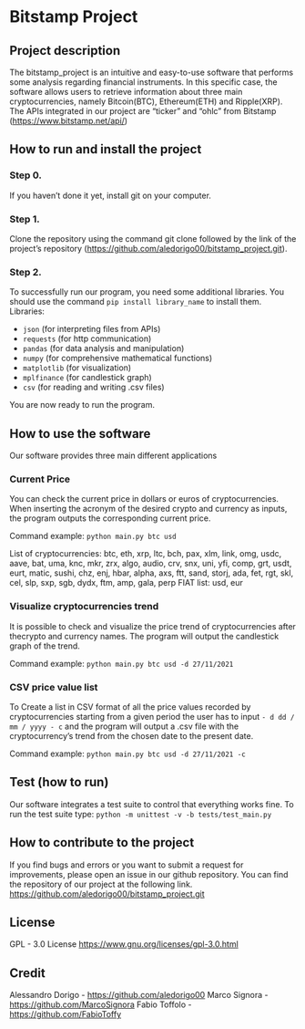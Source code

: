 # Bitstamp Project

## Project description
The bitstamp_project is an intuitive and easy-to-use software that performs
some analysis regarding financial instruments.
In this specific case, the software allows users to retrieve information about
three main cryptocurrencies, namely Bitcoin(BTC), Ethereum(ETH) and
Ripple(XRP).
The APIs integrated in our project are “ticker” and “ohlc” from Bitstamp
(https://www.bitstamp.net/api/)

## How to run and install the project
### Step 0.
If you haven’t done it yet, install git on your computer.

### Step 1.
Clone the repository using the command git clone followed by the link of
the project’s repository (https://github.com/aledorigo00/bitstamp_project.git).

### Step 2.
To successfully run our program, you need some additional libraries.
You should use the command ```pip install library_name``` to install them.
Libraries:
- ```json``` (for interpreting files from APIs)
- ```requests``` (for http communication)
- ```pandas``` (for data analysis and manipulation)
- ```numpy``` (for comprehensive mathematical functions)
- ```matplotlib``` (for visualization)
- ```mplfinance``` (for candlestick graph)
- ```csv``` (for reading and writing .csv files)

You are now ready to run the program.

## How to use the software
Our software provides three main different applications

### Current Price
You can check the current price in dollars or euros of cryptocurrencies.
When inserting the acronym of the desired crypto and currency as inputs,
the program outputs the corresponding current price.

Command example: ```python main.py btc usd```

List of cryptocurrencies: btc, eth, xrp, ltc, bch, pax, xlm,
             link, omg, usdc, aave, bat, uma, knc, mkr, zrx,
             algo, audio, crv, snx, uni, yfi, comp, grt, usdt,
             eurt, matic, sushi, chz, enj, hbar, alpha, axs,
             ftt, sand, storj, ada, fet, rgt, skl, cel, slp,
             sxp, sgb, dydx, ftm, amp, gala, perp
FIAT list: usd, eur

### Visualize cryptocurrencies trend
It is possible to check and visualize the price trend of cryptocurrencies
after thecrypto and currency names. The program will output the candlestick
graph of the trend.

Command example: ```python main.py btc usd -d 27/11/2021```

### CSV price value list
To Create a list in CSV format of all the price values recorded by
cryptocurrencies starting from a given period the user has to input
```- d dd / mm / yyyy - c``` and the program will output a .csv file with the cryptocurrency’s trend from the chosen date to the present date.

Command example: ```python main.py btc usd -d 27/11/2021 -c```


## Test (how to run)
Our software integrates a test suite to control that everything works fine.
To run the test suite type: ```python -m unittest -v -b tests/test_main.py```

## How to contribute to the project
If you find bugs and errors or you want to submit a request for improvements,
please open an issue in our github repository. You can find the repository of
our project at the following link.
https://github.com/aledorigo00/bitstamp_project.git

## License
GPL - 3.0 License https://www.gnu.org/licenses/gpl-3.0.html


## Credit
Alessandro Dorigo - https://github.com/aledorigo00
Marco Signora - https://github.com/MarcoSignora
Fabio Toffolo - https://github.com/FabioToffy
